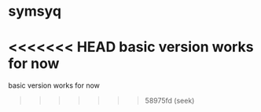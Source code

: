 # symsyq
<<<<<<< HEAD
basic version works for now 
=======
basic version works for now 
>>>>>>> 58975fd (seek)
